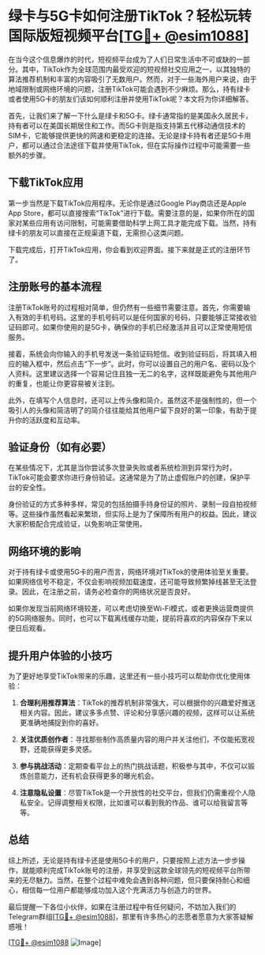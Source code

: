 # 绿卡与5G卡如何注册TikTok？轻松玩转国际版短视频平台[[TG💪+ @esim1088](https://t.me/s/esim1088)]

在当今这个信息爆炸的时代，短视频平台成为了人们日常生活中不可或缺的一部分。其中，TikTok作为全球范围内最受欢迎的短视频社交应用之一，以其独特的算法推荐机制和丰富的内容吸引了无数用户。然而，对于一些海外用户来说，由于地域限制或网络环境的问题，注册TikTok可能会遇到不少麻烦。那么，持有绿卡或者使用5G卡的朋友们该如何顺利注册并使用TikTok呢？本文将为你详细解答。

首先，让我们来了解一下什么是绿卡和5G卡。绿卡通常指的是美国永久居民卡，持有者可以在美国长期居住和工作。而5G卡则是指支持第五代移动通信技术的SIM卡，它能够提供更快的网速和更稳定的连接。无论是绿卡持有者还是5G卡用户，都可以通过合法途径下载并使用TikTok，但在实际操作过程中可能需要一些额外的步骤。

## 下载TikTok应用

第一步当然是下载TikTok应用程序。无论你是通过Google Play商店还是Apple App Store，都可以直接搜索“TikTok”进行下载。需要注意的是，如果你所在的国家对某些应用有访问限制，可能需要借助科学上网工具才能完成下载。当然，持有绿卡的朋友可以直接在正规渠道下载，无需担心这类问题。

下载完成后，打开TikTok应用，你会看到欢迎界面。接下来就是正式的注册环节了。

## 注册账号的基本流程

注册TikTok账号的过程相对简单，但仍然有一些细节需要注意。首先，你需要输入有效的手机号码。这里的手机号码可以是任何国家的号码，只要能够正常接收验证码即可。如果你使用的是5G卡，确保你的手机已经激活并且可以正常使用短信服务。

接着，系统会向你输入的手机号发送一条验证码短信。收到验证码后，将其填入相应的输入框中，然后点击“下一步”。此时，你可以设置自己的用户名、密码以及个人资料。这里建议选择一个容易记住且独一无二的名字，这样既能避免与其他用户的重复，也能让你更容易被关注到。

此外，在填写个人信息时，还可以上传头像和简介。虽然这不是强制性的，但一个吸引人的头像和简洁明了的简介往往能给其他用户留下良好的第一印象，有助于提升你的活跃度和互动率。

## 验证身份（如有必要）

在某些情况下，尤其是当你尝试多次登录失败或者系统检测到异常行为时，TikTok可能会要求你进行身份验证。这通常是为了防止虚假账户的创建，保护平台的安全性。

身份验证的方式多种多样，常见的包括拍摄手持身份证的照片、录制一段自拍视频等。这些操作虽然看起来繁琐，但实际上是为了保障所有用户的权益。因此，建议大家积极配合完成验证，以免影响正常使用。

## 网络环境的影响

对于持有绿卡或使用5G卡的用户而言，网络环境对TikTok的使用体验至关重要。如果网络信号不稳定，不仅会影响视频加载速度，还可能导致频繁掉线甚至无法登录。因此，在注册之前，请务必检查你的网络状况是否良好。

如果你发现当前网络环境较差，可以考虑切换至Wi-Fi模式，或者更换运营商提供的5G网络服务。同时，也可以下载离线缓存功能，提前将喜欢的内容保存下来以便日后观看。

## 提升用户体验的小技巧

为了更好地享受TikTok带来的乐趣，这里还有一些小技巧可以帮助你优化使用体验：

1. **合理利用推荐算法**：TikTok的推荐机制非常强大，可以根据你的兴趣爱好推送相关内容。因此，建议多多点赞、评论和分享感兴趣的视频，这样可以让系统更准确地捕捉到你的喜好。
   
2. **关注优质创作者**：寻找那些制作高质量内容的用户并关注他们，不仅能拓宽视野，还能获得更多灵感。
   
3. **参与挑战活动**：定期查看平台上的热门挑战话题，积极参与其中，不仅可以锻炼创意能力，还有机会获得更多的曝光机会。

4. **注意隐私设置**：尽管TikTok是一个开放性的社交平台，但我们仍需重视个人隐私安全。记得调整相关权限，比如谁可以看到我的作品、谁可以给我留言等等。

## 总结

综上所述，无论是持有绿卡还是使用5G卡的用户，只要按照上述方法一步步操作，就能顺利完成TikTok账号的注册，并享受到这款全球领先的短视频平台所带来的无尽魅力。当然，在整个过程中难免会遇到各种问题，但只要保持耐心和细心，相信每一位用户都能够成功加入这个充满活力与创造力的世界。

最后提醒一下各位小伙伴，如果在注册过程中有任何疑问，不妨加入我们的Telegram群组[[TG💪+ @esim1088](https://t.me/s/esim1088)]，那里有许多热心的志愿者愿意为大家答疑解惑哦！

[[TG💪+ @esim1088](https://t.me/s/esim1088) ![Image](https://i.postimg.cc/4NQfJmqS/Snipaste-2025-05-13-00-14-12.png)]